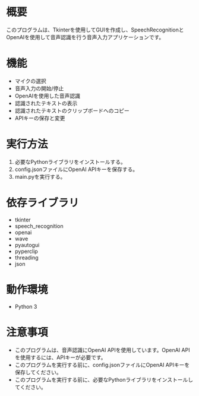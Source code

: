 # 概要
このプログラムは、Tkinterを使用してGUIを作成し、SpeechRecognitionとOpenAIを使用して音声認識を行う音声入力アプリケーションです。

# 機能
- マイクの選択
- 音声入力の開始/停止
- OpenAIを使用した音声認識
- 認識されたテキストの表示
- 認識されたテキストのクリップボードへのコピー
- APIキーの保存と変更
# 実行方法
1. 必要なPythonライブラリをインストールする。
2. config.jsonファイルにOpenAI APIキーを保存する。
3. main.pyを実行する。
# 依存ライブラリ
- tkinter
- speech_recognition
- openai
- wave
- pyautogui
- pyperclip
- threading
- json
# 動作環境
- Python 3
# 注意事項
- このプログラムは、音声認識にOpenAI APIを使用しています。OpenAI APIを使用するには、APIキーが必要です。
- このプログラムを実行する前に、config.jsonファイルにOpenAI APIキーを保存してください。
- このプログラムを実行する前に、必要なPythonライブラリをインストールしてください。
